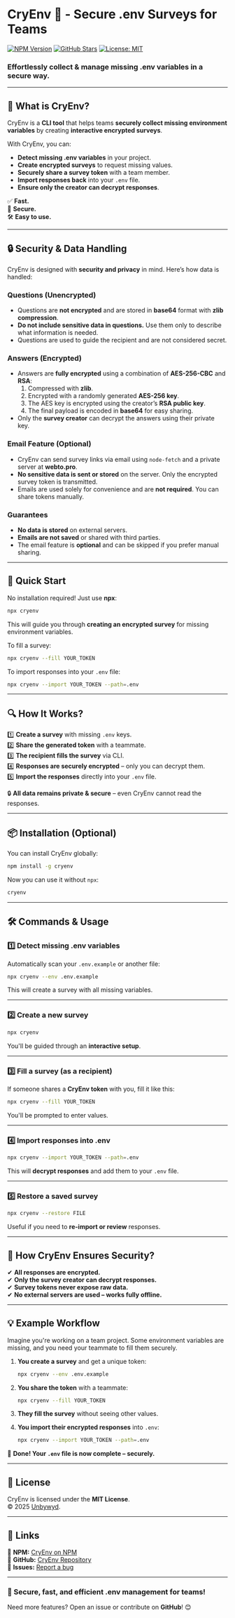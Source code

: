 # **CryEnv 🔐 - Secure .env Surveys for Teams**

[![NPM Version](https://img.shields.io/npm/v/cryenv?style=flat-square)](https://www.npmjs.com/package/cryenv)
[![GitHub Stars](https://img.shields.io/github/stars/unbywyd/cryenv?style=flat-square)](https://github.com/unbywyd/cryenv/stargazers)
[![License: MIT](https://img.shields.io/github/license/unbywyd/cryenv?style=flat-square)](LICENSE)

### **Effortlessly collect & manage missing .env variables in a secure way.**

---

## **🔹 What is CryEnv?**

CryEnv is a **CLI tool** that helps teams **securely collect missing environment variables** by creating **interactive encrypted surveys**.

With CryEnv, you can:

- **Detect missing .env variables** in your project.
- **Create encrypted surveys** to request missing values.
- **Securely share a survey token** with a team member.
- **Import responses back** into your `.env` file.
- **Ensure only the creator can decrypt responses**.

✅ **Fast.**  
🔐 **Secure.**  
🛠️ **Easy to use.**

---

## **🔒 Security & Data Handling**

CryEnv is designed with **security and privacy** in mind. Here’s how data is handled:

### **Questions (Unencrypted)**

- Questions are **not encrypted** and are stored in **base64** format with **zlib compression**.
- **Do not include sensitive data in questions.** Use them only to describe what information is needed.
- Questions are used to guide the recipient and are not considered secret.

### **Answers (Encrypted)**

- Answers are **fully encrypted** using a combination of **AES-256-CBC** and **RSA**:
  1. Compressed with **zlib**.
  2. Encrypted with a randomly generated **AES-256 key**.
  3. The AES key is encrypted using the creator’s **RSA public key**.
  4. The final payload is encoded in **base64** for easy sharing.
- Only the **survey creator** can decrypt the answers using their private key.

### **Email Feature (Optional)**

- CryEnv can send survey links via email using `node-fetch` and a private server at **webto.pro**.
- **No sensitive data is sent or stored** on the server. Only the encrypted survey token is transmitted.
- Emails are used solely for convenience and are **not required**. You can share tokens manually.

### **Guarantees**

- **No data is stored** on external servers.
- **Emails are not saved** or shared with third parties.
- The email feature is **optional** and can be skipped if you prefer manual sharing.

---

## **🚀 Quick Start**

No installation required! Just use **npx**:

```sh
npx cryenv
```

This will guide you through **creating an encrypted survey** for missing environment variables.

To fill a survey:

```sh
npx cryenv --fill YOUR_TOKEN
```

To import responses into your `.env` file:

```sh
npx cryenv --import YOUR_TOKEN --path=.env
```

---

## **🔍 How It Works?**

1️⃣ **Create a survey** with missing `.env` keys.  
2️⃣ **Share the generated token** with a teammate.  
3️⃣ **The recipient fills the survey** via CLI.  
4️⃣ **Responses are securely encrypted** – only you can decrypt them.  
5️⃣ **Import the responses** directly into your `.env` file.

🔒 **All data remains private & secure** – even CryEnv cannot read the responses.

---

## **📦 Installation (Optional)**

You can install CryEnv globally:

```sh
npm install -g cryenv
```

Now you can use it without `npx`:

```sh
cryenv
```

---

## **🛠️ Commands & Usage**

### **1️⃣ Detect missing .env variables**

Automatically scan your `.env.example` or another file:

```sh
npx cryenv --env .env.example
```

This will create a survey with all missing variables.

---

### **2️⃣ Create a new survey**

```sh
npx cryenv
```

You'll be guided through an **interactive setup**.

---

### **3️⃣ Fill a survey (as a recipient)**

If someone shares a **CryEnv token** with you, fill it like this:

```sh
npx cryenv --fill YOUR_TOKEN
```

You'll be prompted to enter values.

---

### **4️⃣ Import responses into .env**

```sh
npx cryenv --import YOUR_TOKEN --path=.env
```

This will **decrypt responses** and add them to your `.env` file.

---

### **5️⃣ Restore a saved survey**

```sh
npx cryenv --restore FILE
```

Useful if you need to **re-import or review** responses.

---

## **🔐 How CryEnv Ensures Security?**

✔ **All responses are encrypted.**  
✔ **Only the survey creator can decrypt responses.**  
✔ **Survey tokens never expose raw data.**  
✔ **No external servers are used – works fully offline.**

---

## **💡 Example Workflow**

Imagine you're working on a team project. Some environment variables are missing, and you need your teammate to fill them securely.

1. **You create a survey** and get a unique token:

   ```sh
   npx cryenv --env .env.example
   ```

2. **You share the token** with a teammate:

   ```sh
   npx cryenv --fill YOUR_TOKEN
   ```

3. **They fill the survey** without seeing other values.

4. **You import their encrypted responses** into `.env`:
   ```sh
   npx cryenv --import YOUR_TOKEN --path=.env
   ```

🎉 **Done! Your `.env` file is now complete – securely.**

---

## **📜 License**

CryEnv is licensed under the **MIT License**.  
© 2025 [Unbywyd](https://unbywyd.com).

---

## **🔗 Links**

🔹 **NPM:** [CryEnv on NPM](https://www.npmjs.com/package/cryenv)  
🔹 **GitHub:** [CryEnv Repository](https://github.com/unbywyd/cryenv)  
🔹 **Issues:** [Report a bug](https://github.com/unbywyd/cryenv/issues)

---

### **🚀 Secure, fast, and efficient .env management for teams!**

Need more features? Open an issue or contribute on **GitHub**! 😊
